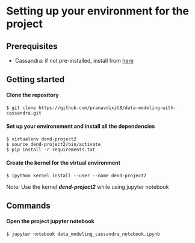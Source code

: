 # Setting up your environment for the project

## Prerequisites
- Cassandra: if not pre-installed, install from  [here](https://cassandra.apache.org/doc/latest/getting_started/installing.html)

## Getting started

#### Clone the repository
```
$ git clone https://github.com/pranavdixit8/data-modeling-with-cassandra.git
```
#### Set up your environement and install all the dependencies
```
$ virtualenv dend-project2
$ source dend-project2/bin/activate
$ pip install -r requirements.txt
```
#### Create the kernel for the virtual environment
```
$ ipython kernel install --user --name dend-project2
```
Note: Use the kernel ***dend-project2*** while using jupyter notebook
## Commands

#### Open the project jupyter notebook
```
$ jupyter notebook data_modeling_cassandra_notebook.ipynb
```